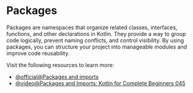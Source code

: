 # Packages

Packages are namespaces that organize related classes, interfaces, functions, and other declarations in Kotlin. They provide a way to group code logically, prevent naming conflicts, and control visibility. By using packages, you can structure your project into manageable modules and improve code reusability.

Visit the following resources to learn more:

- [@official@Packages and imports](https://kotlinlang.org/docs/packages.html)
- [@video@Packages and Imports: Kotlin for Complete Beginners 045](https://www.youtube.com/watch?v=VGg3g2ZT9jQ)